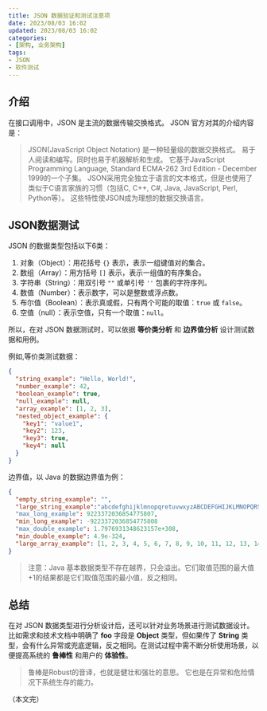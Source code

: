 ```yaml
---
title: JSON 数据验证和测试注意项
date: 2023/08/03 16:02
updated: 2023/08/03 16:02
categories:
- [架构, 业务架构]
tags:
- JSON
- 软件测试
---
```

##  介绍

在接口调用中，JSON 是主流的数据传输交换格式。 JSON 官方对其的介绍内容是：

> JSON(JavaScript Object Notation) 是一种轻量级的数据交换格式。 易于人阅读和编写。同时也易于机器解析和生成。 它基于JavaScript Programming Language, Standard ECMA-262 3rd Edition - December 1999的一个子集。 JSON采用完全独立于语言的文本格式，但是也使用了类似于C语言家族的习惯（包括C, C++, C#, Java, JavaScript, Perl, Python等）。 这些特性使JSON成为理想的数据交换语言。


## JSON数据测试

JSON 的数据类型包括以下6类：

1. 对象（Object）：用花括号 `{}` 表示，表示一组键值对的集合。
2. 数组（Array）：用方括号 `[]` 表示，表示一组值的有序集合。
3. 字符串（String）：用双引号 `""` 或单引号 `''` 包裹的字符序列。
4. 数值（Number）：表示数字，可以是整数或浮点数。
5. 布尔值（Boolean）：表示真或假，只有两个可能的取值：`true` 或 `false`。
6. 空值（null）：表示空值，只有一个取值：`null`。

所以，在对 JSON 数据测试时，可以依据 **等价类分析** 和 **边界值分析** 设计测试数据和用例。

例如,等价类测试数据：
```json
{
  "string_example": "Hello, World!",
  "number_example": 42,
  "boolean_example": true,
  "null_example": null,
  "array_example": [1, 2, 3],
  "nested_object_example": {
    "key1": "value1",
    "key2": 123,
    "key3": true,
    "key4": null
  }
}
```

边界值，以 Java 的数据边界值为例：

```json
{
  "empty_string_example": "",
  "large_string_example":"abcdefghijklmnopqretuvwxyzABCDEFGHIJKLMNOPQRSTUVWXYZ"
  "max_long_example": 9223372036854775807, 
  "min_long_example": -9223372036854775808 
  "max_double_example": 1.7976931348623157e+308, 
  "min_double_example": 4.9e-324, 
  "large_array_example": [1, 2, 3, 4, 5, 6, 7, 8, 9, 10, 11, 12, 13, 14, 15]
}
```

> 注意：Java 基本数据类型不存在越界，只会溢出。它们取值范围的最大值+1的结果都是它们取值范围的最小值，反之相同。

## 总结

在对 JSON 数据类型进行分析设计后，还可以针对业务场景进行测试数据设计。比如需求和技术文档中明确了 **foo** 字段是 **Object** 类型，但如果传了 **String** 类型，会有什么异常或兜底逻辑，反之相同。在测试过程中需不断分析使用场景，以便提高系统的 **鲁棒性** 和用户的 **体验性**。

> 鲁棒是Robust的音译，也就是健壮和强壮的意思。 它也是在异常和危险情况下系统生存的能力。

（本文完）

